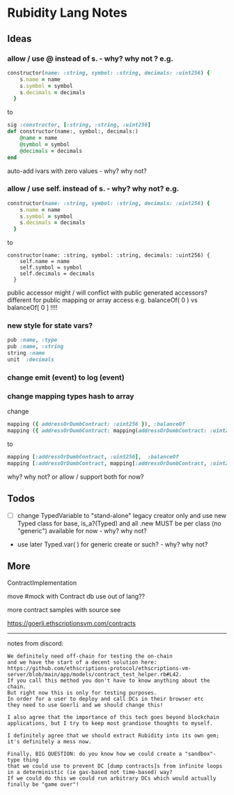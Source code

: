 # Rubidity Lang Notes


## Ideas

### allow / use  @ instead of s. - why? why not ? e.g.

``` ruby
constructor(name: :string, symbol: :string, decimals: :uint256) {
    s.name = name
    s.symbol = symbol
    s.decimals = decimals
  }
```
to

``` ruby
sig :constructor, [:string, :string, :uint256]
def constructor(name:, symbol:, decimals:)
    @name = name
    @symbol = symbol
    @decimals = decimals
end
```

auto-add ivars with zero values  - why? why not?


### allow / use   self. instead of s.  - why? why not?  e.g.

``` ruby
constructor(name: :string, symbol: :string, decimals: :uint256) {
    s.name = name
    s.symbol = symbol
    s.decimals = decimals
  }
```
to

```
constructor(name: :string, symbol: :string, decimals: :uint256) {
    self.name = name
    self.symbol = symbol
    self.decimals = decimals
  }
```

public accessor might / will conflict with public generated accessors?
different for public mapping or array access
e.g.  balanceOf( 0 )  vs balanceOf[ 0 ] !!!!

### new style for state vars?

``` ruby
pub :name, :type
pub :name, :string 
string :name
unit  :decimals
```

### change emit (event)  to log (event)


### change  mapping types hash to array  

change

``` ruby
mapping ({ addressOrDumbContract: :uint256 }), :balanceOf
mapping ({ addressOrDumbContract: mapping(addressOrDumbContract: :uint256) }), :allowance
```

to

``` ruby
mapping [:addressOrDumbContract, :uint256],  :balanceOf 
mapping [:addressOrDumbContract, mapping[:addressOrDumbContract, :uint256]], :allowance
```

why? why not?   or allow / support both for now?


## Todos

- [ ]  change TypedVariable to "stand-alone" legacy creator only
       and use new Typed class for base, is_a?(Typed)
       and all .new MUST be per class (no "generic") available for now - why? why not?

- use later Typed.var( ) for generic create or such? - why? why not?


## More


ContractImplementation

move #mock with Contract db use out of lang??


more contract samples with source
see

https://goerli.ethscriptionsvm.com/contracts







---
notes from discord:

```
We definitely need off-chain for testing the on-chain 
and we have the start of a decent solution here: 
https://github.com/ethscriptions-protocol/ethscriptions-vm-server/blob/main/app/models/contract_test_helper.rb#L42. 
If you call this method you don't have to know anything about the chain. 
But right now this is only for testing purposes. 
In order for a user to deploy and call DCs in their browser etc 
they need to use Goerli and we should change this!

I also agree that the importance of this tech goes beyond blockchain applications, but I try to keep most grandiose thoughts to myself.

I definitely agree that we should extract Rubidity into its own gem; it's definitely a mess now.

Finally, BIG QUESTION: do you know how we could create a "sandbox"-type thing 
that we could use to prevent DC [dump contracts]s from infinite loops 
in a deterministic (ie gas-based not time-based) way? 
If we could do this we could run arbitrary DCs which would actually finally be "game over"!
```
